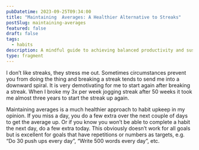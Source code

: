 ```yaml
---
pubDatetime: 2023-09-25T09:34:00
title: "Maintaining  Averages: A Healthier Alternative to Streaks"
postSlug: maintaining-averages
featured: false
draft: false
tags:
  - habits
description: A mindful guide to achieving balanced productivity and sustained well-being.
type: fragment
---
```

I don’t like streaks, they stress me out. Sometimes circumstances prevent you from doing the thing and breaking a streak tends to send me into a downward spiral. It is very demotivating for me to start again after breaking a streak. When I broke my 3x per week jogging streak after 50 weeks it took me almost three years to start the streak up again.

Maintaining averages is a much healthier approach to habit upkeep in my opinion. If you miss a day, you do a few extra over the next couple of days to get the average up. Or if you know you won’t be able to complete a habit the next day, do a few extra today. This obviously doesn’t work for all goals but is excellent for goals that have repetitions or numbers as targets, e.g. “Do 30 push ups every day”, “Write 500 words every day”, etc.